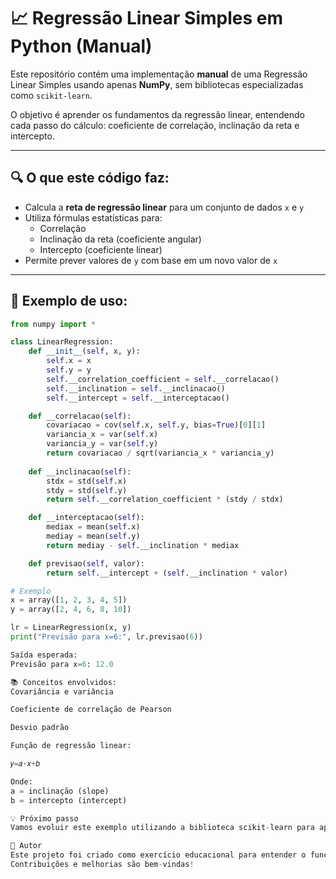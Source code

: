 # 📈 Regressão Linear Simples em Python (Manual)

Este repositório contém uma implementação **manual** de uma Regressão Linear Simples usando apenas **NumPy**, sem bibliotecas especializadas como `scikit-learn`.

O objetivo é aprender os fundamentos da regressão linear, entendendo cada passo do cálculo: coeficiente de correlação, inclinação da reta e intercepto.

---

## 🔍 O que este código faz:

- Calcula a **reta de regressão linear** para um conjunto de dados `x` e `y`
- Utiliza fórmulas estatísticas para:
  - Correlação
  - Inclinação da reta (coeficiente angular)
  - Intercepto (coeficiente linear)
- Permite prever valores de `y` com base em um novo valor de `x`

---

## 📌 Exemplo de uso:

```python
from numpy import *

class LinearRegression:
    def __init__(self, x, y):
        self.x = x
        self.y = y
        self.__correlation_coefficient = self.__correlacao()
        self.__inclination = self.__inclinacao()
        self.__intercept = self.__interceptacao()

    def __correlacao(self):
        covariacao = cov(self.x, self.y, bias=True)[0][1]
        variancia_x = var(self.x)
        variancia_y = var(self.y)
        return covariacao / sqrt(variancia_x * variancia_y) 
    
    def __inclinacao(self):
        stdx = std(self.x)
        stdy = std(self.y)
        return self.__correlation_coefficient * (stdy / stdx)

    def __interceptacao(self):
        mediax = mean(self.x)
        mediay = mean(self.y)
        return mediay - self.__inclination * mediax

    def previsao(self, valor):
        return self.__intercept + (self.__inclination * valor)

# Exemplo
x = array([1, 2, 3, 4, 5])
y = array([2, 4, 6, 8, 10])

lr = LinearRegression(x, y)
print("Previsão para x=6:", lr.previsao(6))

Saída esperada:
Previsão para x=6: 12.0

📚 Conceitos envolvidos:
Covariância e variância

Coeficiente de correlação de Pearson

Desvio padrão

Função de regressão linear:

𝑦=𝑎⋅𝑥+𝑏

Onde:
a = inclinação (slope)
b = intercepto (intercept)

💡 Próximo passo
Vamos evoluir este exemplo utilizando a biblioteca scikit-learn para aplicar os mesmos conceitos com menos código e mais recursos. 🔬

🧠 Autor
Este projeto foi criado como exercício educacional para entender o funcionamento interno da Regressão Linear.
Contribuições e melhorias são bem-vindas!

